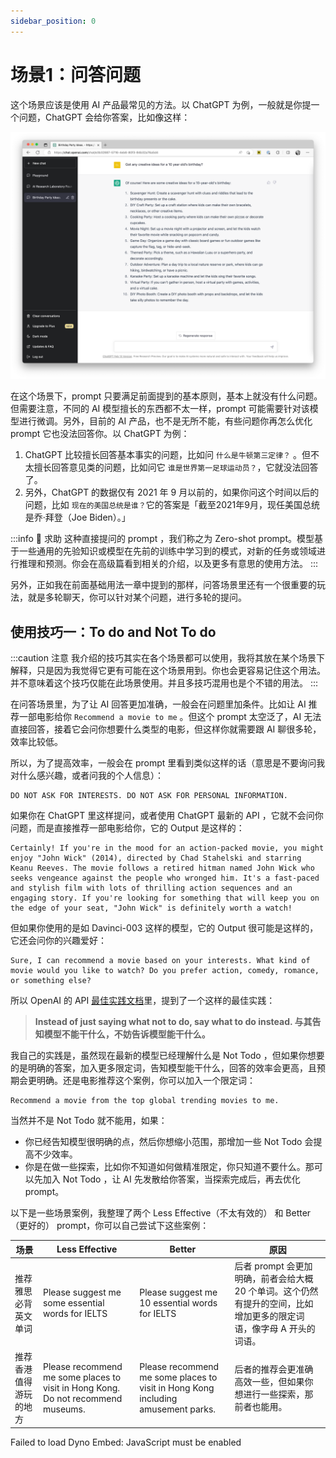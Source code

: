```yaml
---
sidebar_position: 0
---
```


# 场景1：问答问题

<head>
  <script defer="defer" src="https://embed.trydyno.com/embedder.js"></script>
  <link href="https://embed.trydyno.com/embedder.css" rel="stylesheet" />
</head>

这个场景应该是使用 AI 产品最常见的方法。以 ChatGPT 为例，一般就是你提一个问题，ChatGPT 会给你答案，比如像这样：

![que_example.png](./assets/que_example.png)

在这个场景下，prompt 只要满足前面提到的基本原则，基本上就没有什么问题。但需要注意，不同的 AI 模型擅长的东西都不太一样，prompt 可能需要针对该模型进行微调。另外，目前的 AI 产品，也不是无所不能，有些问题你再怎么优化 prompt 它也没法回答你。以 ChatGPT 为例：

1. ChatGPT 比较擅长回答基本事实的问题，比如问 `什么是牛顿第三定律？` 。但不太擅长回答意见类的问题，比如问它 `谁是世界第一足球运动员？`，它就没法回答了。
2. 另外，ChatGPT 的数据仅有 2021 年 9 月以前的，如果你问这个时间以后的问题，比如 `现在的美国总统是谁？`它的答案是「截至2021年9月，现任美国总统是乔·拜登（Joe Biden）。」

:::info 🔴 求助
这种直接提问的 prompt ，我们称之为 Zero-shot prompt。模型基于一些通用的先验知识或模型在先前的训练中学习到的模式，对新的任务或领域进行推理和预测。你会在高级篇看到相关的介绍，以及更多有意思的使用方法。
:::

另外，正如我在前面基础用法一章中提到的那样，问答场景里还有一个很重要的玩法，就是多轮聊天，你可以针对某个问题，进行多轮的提问。

## **使用技巧一：To do and Not To do**

:::caution 注意
我介绍的技巧其实在各个场景都可以使用，我将其放在某个场景下解释，只是因为我觉得它更有可能在这个场景用到。你也会更容易记住这个用法。并不意味着这个技巧仅能在此场景使用。并且多技巧混用也是个不错的用法。
:::

在问答场景里，为了让 AI 回答更加准确，一般会在问题里加条件。比如让 AI 推荐一部电影给你 `Recommend a movie to me` 。但这个 prompt 太空泛了，AI 无法直接回答，接着它会问你想要什么类型的电影，但这样你就需要跟 AI 聊很多轮，效率比较低。

所以，为了提高效率，一般会在 prompt 里看到类似这样的话（意思是不要询问我对什么感兴趣，或者问我的个人信息）：

```other
DO NOT ASK FOR INTERESTS. DO NOT ASK FOR PERSONAL INFORMATION.
```

如果你在 ChatGPT 里这样提问，或者使用 ChatGPT 最新的 API ，它就不会问你问题，而是直接推荐一部电影给你，它的 Output 是这样的：

```other
Certainly! If you're in the mood for an action-packed movie, you might enjoy "John Wick" (2014), directed by Chad Stahelski and starring Keanu Reeves. The movie follows a retired hitman named John Wick who seeks vengeance against the people who wronged him. It's a fast-paced and stylish film with lots of thrilling action sequences and an engaging story. If you're looking for something that will keep you on the edge of your seat, "John Wick" is definitely worth a watch!
```

但如果你使用的是如 Davinci-003 这样的模型，它的 Output 很可能是这样的，它还会问你的兴趣爱好：

```other
Sure, I can recommend a movie based on your interests. What kind of movie would you like to watch? Do you prefer action, comedy, romance, or something else?
```

所以 OpenAI 的 API [最佳实践文档](https://help.openai.com/en/articles/6654000-best-practices-for-prompt-engineering-with-openai-api)里，提到了一个这样的最佳实践：

> **Instead of just saying what not to do, say what to do instead. 与其告知模型不能干什么，不妨告诉模型能干什么。** 

我自己的实践是，虽然现在最新的模型已经理解什么是 Not Todo ，但如果你想要的是明确的答案，加入更多限定词，告知模型能干什么，回答的效率会更高，且预期会更明确。还是电影推荐这个案例，你可以加入一个限定词：

```other
Recommend a movie from the top global trending movies to me.
```

当然并不是 Not Todo 就不能用，如果：

- 你已经告知模型很明确的点，然后你想缩小范围，那增加一些 Not Todo 会提高不少效率。
- 你是在做一些探索，比如你不知道如何做精准限定，你只知道不要什么。那可以先加入 Not Todo ，让 AI 先发散给你答案，当探索完成后，再去优化 prompt。

以下是一些场景案例，我整理了两个 Less Effective（不太有效的） 和 Better（更好的） prompt，你可以自己尝试下这些案例：

| 场景          | Less Effective                                                                   | Better                                                                           | 原因                                                                |
| ----------- | -------------------------------------------------------------------------------- | -------------------------------------------------------------------------------- | ----------------------------------------------------------------- |
| 推荐雅思必背英文单词    | Please suggest me some essential words for IELTS                                 | Please suggest me 10 essential words for IELTS                                   | 后者 prompt 会更加明确，前者会给大概 20 个单词。这个仍然有提升的空间，比如增加更多的限定词语，像字母 A 开头的词语。 |
| 推荐香港值得游玩的地方 | Please recommend me some places to visit in Hong Kong. Do not recommend museums. | Please recommend me some places to visit in Hong Kong including amusement parks. | 后者的推荐会更准确高效一些，但如果你想进行一些探索，那前者也能用。                                 |

<div trydyno-embed="" openai-model="text-davinci-003" initial-prompt="Please suggest me some essential words for IELTS" initial-response="1. Essential: important, necessary, required, indispensable, vital
1. Important: critical, significant, major, key, essential
2. Necessary: essential, required, indispensable, mandatory, needful
3. Required: necessary, essential, mandatory, needed, called for
4. Indispensable: essential, necessary, vital, critical, required" max-tokens="256" box-rows="3" model-temp="0.7" top-p="1">
    <noscript>Failed to load Dyno Embed: JavaScript must be enabled</noscript>
</div>
